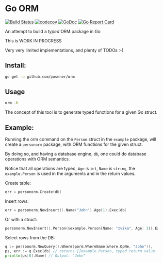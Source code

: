 # Go ORM

[![Build Status](https://travis-ci.org/posener/orm.svg?branch=master)](https://travis-ci.org/posener/orm)
[![codecov](https://codecov.io/gh/posener/orm/branch/master/graph/badge.svg)](https://codecov.io/gh/posener/orm)
[![GoDoc](https://godoc.org/github.com/posener/orm?status.svg)](http://godoc.org/github.com/posener/orm)
[![Go Report Card](https://goreportcard.com/badge/github.com/posener/orm)](https://goreportcard.com/report/github.com/posener/orm)

An attempt to build a *typed* ORM package in Go

This is WORK IN PROGRESS

Very very limited implementations, and plenty of TODOs :-)

## Install:

```bash
go get -u github.com/posener/orm
```

## Usage

```bash
orm -h
```

The concept of this tool is to generate typed functions for a given Go struct.

## Example:

Running the orm command on the `Person` struct in the `example` package, will create a `personorm` package, with
ORM functions for the given struct.

By doing so, and having a database engine, `db`, one could do database operations with
ORM semantics.

Notice that all operations are typed, `Age` is `int`, `Name` is `string`, the `example.Person`
is used in the arguments and in the return values.

Create table:

```go
err = personorm.Create(db)
```

Insert rows:

```go
err = personorm.NewInsert().Name("John").Age(1).Exec(db)
```

Or with a struct:

```go
personorm.NewInsert().Person(&example.Person{Name: "zvika", Age: 3}).Exec(db)
```

Select rows from the DB:

```go
q := personorm.NewQuery().Where(porm.WhereName(where.OpNe, "John")),
ps, err := q.Exec(db) // returns []example.Person, typed return value.
println(ps[0].Name) // Output: "John"
```